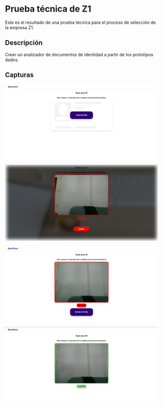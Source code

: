 # Prueba técnica de Z1
Este es el resultado de una prueba técnica para el proceso de selección de la empresa Z1.

## Descripción
Crear un analizador de documentos de identidad a partir de los prototipos dados.

## Capturas

![Take_Picture](./analizador/capturas/Take_Picture.PNG)

![Too_Much_Glare](./analizador/capturas/Too_Much_Glare.PNG)

![REJECTED](./analizador/capturas/REJECTED.PNG)

![ACCEPTED](./analizador/capturas/ACCEPTED.PNG)
